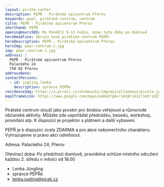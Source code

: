 ```yaml
---
layout: pirate-center
description: PEPŘ - Pirátské epicentrum Přerov
keywords: pepř, pirátské-centrum, centrum
title: PEPŘ - Pirátské epicentrum Přerov
shorthand: PEPŘ
openingHoursSEO: Mo Pondělí 9-13 hodin, mimo tuto dobu po domluvě
heroHeadline: Zbrusu nové pirátské centrum PEPŘ!
heroDescription: PEPŘ - Pirátské epicentrum Přerov
heroImg: pepr-centrum-1.jpg
img: pepr-centrum-1.jpg
address: |
  PEPŘ - Pirátské epicentrum Přerov
  Palackého 24
  750 02 Přerov
addressNote:
contactPersons:
  - id: jugling.lenka
    description: správce PEPŘe
residenceImg: https://a.pirati.cz/olomoucky/img/miscellaneous/picolo.jpg
mapIframeLink: https://www.google.com/maps/embed?pb=!1m18!1m12!1m3!1d2593.649186725416!2d17.44574391526461!3d49.4533471665848!2m3!1f0!2f0!3f0!3m2!1i1024!2i768!4f13.1!3m3!1m2!1s0x4713af92013e7b5b%3A0x38dd0a27ee56101c!2zUEVQxZggLSBQaXLDoXRza8OpIGNlbnRydW0gUMWZZXJvdg!5e0!3m2!1scs!2scz!4v1638823231335!5m2!1scs!2scz
---
```


Pirátské centrum slouží jako prostor pro širokou veřejnost a různorodé občanské aktivity. Můžete zde uspořádat přednášku, besedu, workshop, promítání atp. K dispozici je projektor s plátnem a další vybavení.

PEPŘ je k dispozici zcela ZDARMA a pro akce nekomerčního charakteru. Vyhrazujeme si právo akci odmítnout.

Adresa: Palackého 24, Přerov

Otevírací doba: Po předchozí domluvě, pravidelná schůze místního sdružení každou 2. středu v měsíci od 18.00

- Lenka Jüngling
- správce PEPŘe
- lenka.jugling@pirati.cz


